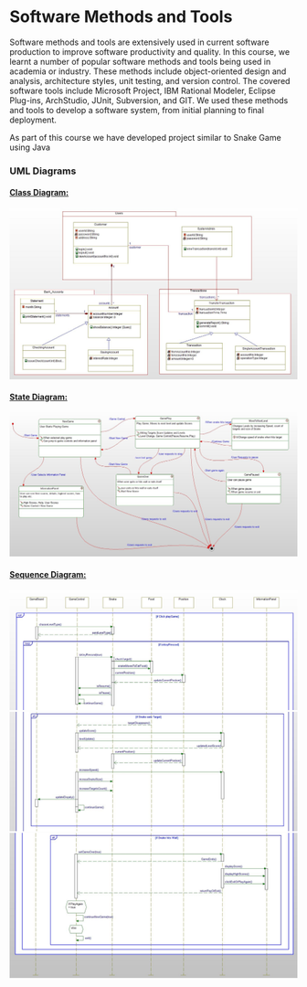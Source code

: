 # Software Methods and Tools

Software methods and tools are extensively used in current software production to improve software productivity and quality. In this course, we learnt a number of popular software methods and tools being used in academia or industry. These methods include object-oriented design and analysis, architecture styles, unit testing, and version control. The covered software tools include Microsoft Project, IBM Rational Modeler, Eclipse Plug-ins, ArchStudio, JUnit, Subversion, and GIT. We used these methods and tools to develop a software system, from initial planning to final deployment.

As part of this course we have developed project similar to Snake Game using Java

<h3>UML Diagrams</h3>

<h4><u>Class Diagram:</u></h4>
<img src="https://github.com/cmoulika009/Software-Methods-and-Tools/blob/master/Lab%202_UML%20Modeling-1/Class%20Diagram.JPG">

<h4><u>State Diagram:</u></h4>
<img src="https://github.com/cmoulika009/Software-Methods-and-Tools/blob/master/Assignment-3_UML%20Modeling-Sequence%20%26%20State%20Diagram/StateDiagram_SnakeDiagram.JPG">

<h4><u>Sequence Diagram:</u></h4>
<img src="https://github.com/cmoulika009/Software-Methods-and-Tools/blob/master/Assignment-3_UML%20Modeling-Sequence%20%26%20State%20Diagram/SeqSnake-1.JPG">
<img src="https://github.com/cmoulika009/Software-Methods-and-Tools/blob/master/Assignment-3_UML%20Modeling-Sequence%20%26%20State%20Diagram/SeqSnake-2.JPG">
<img src="https://github.com/cmoulika009/Software-Methods-and-Tools/blob/master/Assignment-3_UML%20Modeling-Sequence%20%26%20State%20Diagram/SeqSnake-3.JPG">

